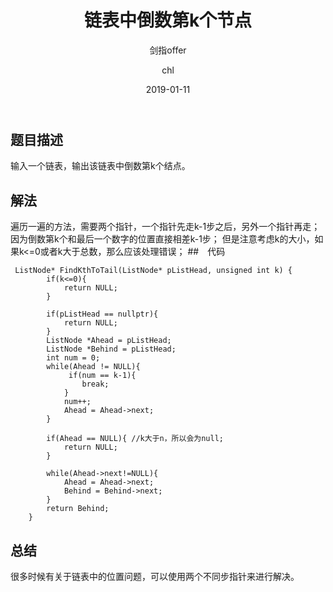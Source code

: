 ﻿---
layout:     post
title:      "链表中倒数第k个节点"
subtitle:   "剑指offer"
date:       2019-01-11
author:     "chl"
header-img: "/img/jzoffer.jpg"
tags:
    - 剑指offer
    - 算法
    - 数据结构
--- 

## 题目描述
输入一个链表，输出该链表中倒数第k个结点。


## 解法
遍历一遍的方法，需要两个指针，一个指针先走k-1步之后，另外一个指针再走；
因为倒数第k个和最后一个数字的位置直接相差k-1步；
但是注意考虑k的大小，如果k<=0或者k大于总数，那么应该处理错误；
##　代码
```
 ListNode* FindKthToTail(ListNode* pListHead, unsigned int k) {
        if(k<=0){
            return NULL;
        }
         
        if(pListHead == nullptr){
            return NULL;
        }
        ListNode *Ahead = pListHead;
        ListNode *Behind = pListHead;
        int num = 0;
        while(Ahead != NULL){
             if(num == k-1){
                break;
            }
            num++;
            Ahead = Ahead->next;
        }
         
        if(Ahead == NULL){ //k大于n，所以会为null;
            return NULL;
        }
         
        while(Ahead->next!=NULL){
            Ahead = Ahead->next;
            Behind = Behind->next;
        }
        return Behind;
    }
```

## 总结
很多时候有关于链表中的位置问题，可以使用两个不同步指针来进行解决。